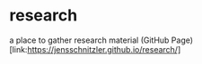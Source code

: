 # research
a place to gather research material
(GitHub Page)[link:https://jensschnitzler.github.io/research/]

